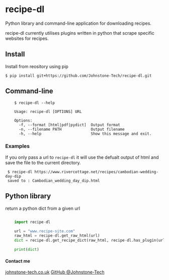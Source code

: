 # recipe-dl

Python library and command-line application for downloading recipes.

recipe-dl currently utilises plugins written in python that scrape specific websites for recipes.

## Install

Install from reository using pip

`$ pip install git+https://github.com/Johnstone-Tech/recipe-dl.git`


## Command-line

```
    $ recipe-dl --help

    Usage: recipe-dl [OPTIONS] URL

    Options:
      -f, --format [html|pdf|pydict]  Output format
      -n, --filename PATH             Output filename
      -h, --help                      Show this message and exit.
```

### Examples

If you only pass a url to `recipe-dl` it will use the defualt output of html and save the file to the current directory.

```
 $ recipe-dl https://www.rivercottage.net/recipes/cambodian-wedding-day-dip
 saved to : Cambodian_wedding_day_dip.html
```

## Python library

return a python dict from a given url

```python

    import recipe-dl

    url = "www.recipe-site.com"
    raw_html = recipe-dl.get_raw_html(url)
    dict = recipe-dl.get_recipe_dict(raw_html, recipe-dl.has_plugin(url))

    print(dict)
```

#### Contact me

[johnstone-tech.co.uk](http://johnstone-tech.co.uk)
[GitHub @Johnstone-Tech](https://github.com/johnstone-tech)